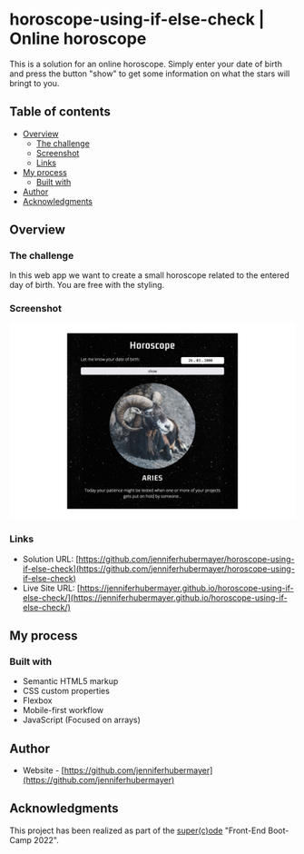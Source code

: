 # horoscope-using-if-else-check | Online horoscope

This is a solution for an online horoscope. Simply enter your date of birth and press the button "show" to get some information on what the stars will bringt to you.

## Table of contents

- [Overview](#overview)
  - [The challenge](#the-challenge)
  - [Screenshot](#screenshot)
  - [Links](#links)
- [My process](#my-process)
  - [Built with](#built-with)
- [Author](#author)
- [Acknowledgments](#acknowledgments)

## Overview

### The challenge

In this web app we want to create a small horoscope related to the entered day of birth. You are free with the styling.

### Screenshot

![](./screenshots/Screenshot_Semi-Horoscope.png)

### Links

- Solution URL: [https://github.com/jenniferhubermayer/horoscope-using-if-else-check](https://github.com/jenniferhubermayer/horoscope-using-if-else-check)
- Live Site URL: [https://jenniferhubermayer.github.io/horoscope-using-if-else-check/](https://jenniferhubermayer.github.io/horoscope-using-if-else-check/)

## My process

### Built with

- Semantic HTML5 markup
- CSS custom properties
- Flexbox
- Mobile-first workflow
- JavaScript (Focused on arrays)

## Author

- Website - [https://github.com/jenniferhubermayer](https://github.com/jenniferhubermayer)

## Acknowledgments

This project has been realized as part of the [super(c)ode](https://www.super-code.de/) "Front-End Boot-Camp 2022".

